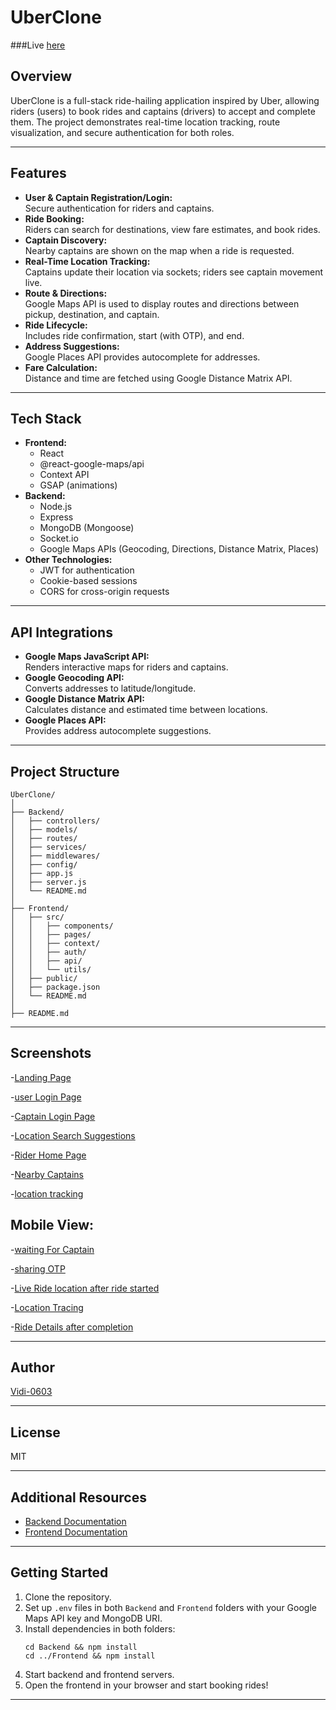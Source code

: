 # UberClone

###Live [here](https://uber-clone-kappa-five.vercel.app/)
## Overview

UberClone is a full-stack ride-hailing application inspired by Uber, allowing riders (users) to book rides and captains (drivers) to accept and complete them. The project demonstrates real-time location tracking, route visualization, and secure authentication for both roles.

---

## Features

- **User & Captain Registration/Login:**  
  Secure authentication for riders and captains.
- **Ride Booking:**  
  Riders can search for destinations, view fare estimates, and book rides.
- **Captain Discovery:**  
  Nearby captains are shown on the map when a ride is requested.
- **Real-Time Location Tracking:**  
  Captains update their location via sockets; riders see captain movement live.
- **Route & Directions:**  
  Google Maps API is used to display routes and directions between pickup, destination, and captain.
- **Ride Lifecycle:**  
  Includes ride confirmation, start (with OTP), and end.
- **Address Suggestions:**  
  Google Places API provides autocomplete for addresses.
- **Fare Calculation:**  
  Distance and time are fetched using Google Distance Matrix API.

---

## Tech Stack

- **Frontend:**  
  - React  
  - @react-google-maps/api  
  - Context API  
  - GSAP (animations)
- **Backend:**  
  - Node.js  
  - Express  
  - MongoDB (Mongoose)  
  - Socket.io  
  - Google Maps APIs (Geocoding, Directions, Distance Matrix, Places)
- **Other Technologies:**  
  - JWT for authentication  
  - Cookie-based sessions  
  - CORS for cross-origin requests

---

## API Integrations

- **Google Maps JavaScript API:**  
  Renders interactive maps for riders and captains.
- **Google Geocoding API:**  
  Converts addresses to latitude/longitude.
- **Google Distance Matrix API:**  
  Calculates distance and estimated time between locations.
- **Google Places API:**  
  Provides address autocomplete suggestions.

---

## Project Structure

```
UberClone/
│
├── Backend/
│   ├── controllers/
│   ├── models/
│   ├── routes/
│   ├── services/
│   ├── middlewares/
│   ├── config/
│   ├── app.js
│   ├── server.js
│   └── README.md
│
├── Frontend/
│   ├── src/
│   │   ├── components/
│   │   ├── pages/
│   │   ├── context/
│   │   ├── auth/
│   │   ├── api/
│   │   └── utils/
│   ├── public/
│   ├── package.json
│   └── README.md
│
├── README.md
```

---

## Screenshots

-[Landing Page](https://github.com/Vidhi-0603/UberClone/blob/main/Screenshot%202025-09-27%20123746.png)
  
-[user Login Page](https://github.com/Vidhi-0603/UberClone/blob/main/Screenshot%202025-09-27%20123811.png)

-[Captain Login Page](https://github.com/Vidhi-0603/UberClone/blob/main/Screenshot%202025-09-27%20124124.png)

-[Location Search Suggestions](https://github.com/Vidhi-0603/UberClone/blob/main/Screenshot%202025-09-27%20132540.png)

-[Rider Home Page](https://github.com/Vidhi-0603/UberClone/blob/main/Screenshot%202025-09-27%20131232.png)

-[Nearby Captains](https://github.com/Vidhi-0603/UberClone/blob/main/Screenshot%202025-09-27%20143019.png)

-[location tracking](https://github.com/Vidhi-0603/UberClone/blob/main/Screenshot%202025-09-27%20132846.png)

## Mobile View:

-[waiting For Captain](https://github.com/Vidhi-0603/UberClone/blob/main/Screenshot%202025-09-27%20132927.png)

-[sharing OTP](https://github.com/Vidhi-0603/UberClone/blob/main/Screenshot%202025-09-27%20133010.png)

-[Live Ride location after ride started](https://github.com/Vidhi-0603/UberClone/blob/main/Screenshot%202025-09-27%20133103.png)

-[Location Tracing](https://github.com/Vidhi-0603/UberClone/blob/main/Screenshot%202025-09-27%20133112.png)

-[Ride Details after completion](https://github.com/Vidhi-0603/UberClone/blob/main/Screenshot%202025-09-27%20133123.png)

---

## Author

[Vidi-0603](https://github.com/Vidhi-0603)

---

## License

MIT

---

## Additional Resources

- [Backend Documentation](./Backend/README.md)
- [Frontend Documentation](./Frontend/README.md)

---

## Getting Started

1. Clone the repository.
2. Set up `.env` files in both `Backend` and `Frontend` folders with your Google Maps API key and MongoDB URI.
3. Install dependencies in both folders:
   ```
   cd Backend && npm install
   cd ../Frontend && npm install
   ```
4. Start backend and frontend servers.
5. Open the frontend in your browser and start booking rides!

---
